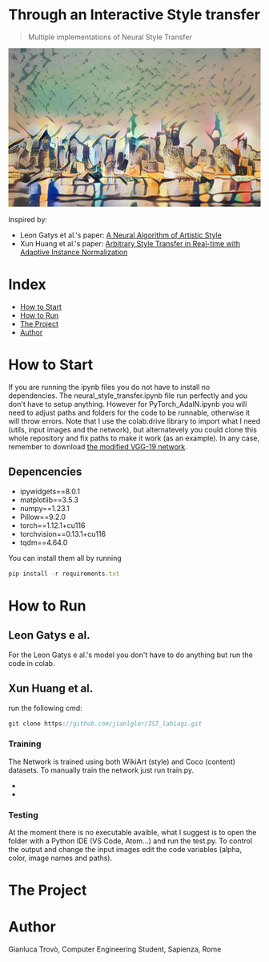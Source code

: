 # Through an Interactive Style transfer

> Multiple implementations of Neural Style Transfer

![alt text](https://github.com/jianlgler/IST_labiagi/blob/main/images/output/newyork_stylized_Katsushika_Hokusai_Yoshitsune_Falls_1.jpg)

Inspired by: 
  - Leon Gatys et al.'s paper: [A Neural Algorithm of Artistic Style](https://arxiv.org/pdf/1508.06576.pdf)
  - Xun Huang et al.'s paper: [Arbitrary Style Transfer in Real-time with Adaptive Instance Normalization](https://arxiv.org/pdf/1703.06868.pdf)
# Index

- [How to Start](#how-to-start)
- [How to Run](#how-to-run)
- [The Project](#the-project)
- [Author](#author)

# How to Start

If you are running the ipynb files you do not have to install no dependencies. 
The neural_style_transfer.ipynb file run perfectly and you don't have to setup anything.
However for PyTorch_AdaIN.ipynb you will need to adjust paths and folders for the code to be runnable, otherwise it will throw errors. 
Note that I use the colab.drive library to import what I need (utils, input images and the network), but alternatevely you could clone this whole repository and fix paths to make it work (as an example). In any case, remember to download [the modified VGG-19 network](https://drive.google.com/file/d/1EpkBA2K2eYILDSyPTt0fztz59UjAIpZU/view). 

## Depencencies
- ipywidgets==8.0.1
- matplotlib==3.5.3
- numpy==1.23.1
- Pillow==9.2.0
- torch==1.12.1+cu116
- torchvision==0.13.1+cu116
- tqdm==4.64.0

You can install them all by running 
```js
pip install -r requirements.txt
```

# How to Run

## Leon Gatys e al.

For the Leon Gatys e al.'s model you don't have to do anything but run the code in colab.

## Xun Huang et al.

run the following cmd: 
```js
git clone https://github.com/jianlgler/IST_labiagi.git
```

### Training
The Network is trained using both WikiArt (style) and Coco (content) datasets. To manually train the network just run train.py. 
- [Wikiart]: (magnet:?xt=urn:btih:C0915440DADF4F5F3E9B6ADE1F59C478107929AD&dn=wikiart-dataset&tr=http%3a%2f%2fbt1.archive.org%3a6969%2fannounce&tr=http%3a%2f%2fbt2.archive.org%3a6969%2fannounce&ws=https%3a%2f%2farchive.org%2fdownload%2f&ws=http%3a%2f%2fia601508.us.archive.org%2f5%2fitems%2f&ws=%2f5%2fitems%2f) (magnet)
- [2017 Coco]: (http://images.cocodataset.org/zips/train2017.zip)

### Testing
At the moment there is no executable avaible, what I suggest is to open the folder with a Python IDE (VS Code, Atom...) and run the test.py.
To control the output and change the input images edit the code variables (alpha, color, image names and paths).

# The Project

# Author 
Gianluca Trovò, Computer Engineering Student, Sapienza, Rome
